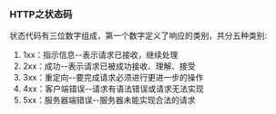 ### HTTP之状态码  
状态代码有三位数字组成，第一个数字定义了响应的类别，共分五种类别:
1. 1xx：指示信息--表示请求已接收，继续处理
2. 2xx：成功--表示请求已被成功接收、理解、接受
3. 3xx：重定向--要完成请求必须进行更进一步的操作
4. 4xx：客户端错误--请求有语法错误或请求无法实现
5. 5xx：服务器端错误--服务器未能实现合法的请求
